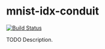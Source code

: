 # mnist-idx-conduit

[![Build Status](https://travis-ci.org/ocramz/mnist-idx-conduit.png)](https://travis-ci.org/ocramz/mnist-idx-conduit)

TODO Description.
